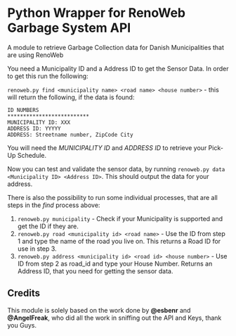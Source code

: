# Python Wrapper for RenoWeb Garbage System API

A module to retrieve Garbage Collection data for Danish Municipalities that are using RenoWeb

You need a Municipality ID and a Address ID to get the Sensor Data. In order to get this run the following:

`renoweb.py find <municipality name> <road name> <house number>` - this will return the following, if the data is found:

````
ID NUMBERS
**************************
MUNICIPALITY ID: XXX
ADDRESS ID: YYYYY
ADDRESS: Streetname number, ZipCode City
````

You will need the *MUNICIPALITY ID* and *ADDRESS ID* to retrieve your Pick-Up Schedule.

Now you can test and validate the sensor data, by running `renoweb.py data <Municipality ID> <Address ID>`. This should output the data for your address.

There is also the possibility to run some individual processes, that are all steps in the *find* process above:

1. `renoweb.py municipality` - Check if your Municipality is supported and get the ID if they are.
2. `renoweb.py road <municipality id> <road name>` - Use the ID from step 1 and type the name of the road you live on. This returns a Road ID for use in step 3.
3. `renoweb.py address <municipality id> <road id> <house number>` - Use ID from step 2 as road_id and type your House Number. Returns an Address ID, that you need for getting the sensor data.

## Credits

This module is solely based on the work done by **@esbenr** and **@AngelFreak**, who did all the work in sniffing out the API and Keys, thank you Guys.

